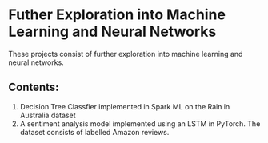 # Futher Exploration into Machine Learning and Neural Networks
These projects consist of further exploration into machine learning and neural networks.

## Contents:
1. Decision Tree Classfier implemented in Spark ML on the Rain in Australia dataset
2. A sentiment analysis model implemented using an LSTM in PyTorch. The dataset consists of labelled Amazon reviews.
